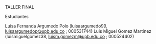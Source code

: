 TALLER FINAL

Estudiantes

Luisa Fernanda Argumedo Polo (luisaargumedo99, luisaargumedop@upb.edu.co ; 000531744) 
Luis Miguel Gomez Martinez (luismiguelgomez38, luism.gomezm@upb.edu.co ; 000524402)
